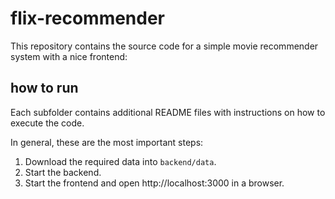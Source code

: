 # flix-recommender

This repository contains the source code for a simple movie recommender system with a nice frontend:




## how to run

Each subfolder contains additional README files with instructions on how to execute the code.

In general, these are the most important steps:

1. Download the required data into `backend/data`.
2. Start the backend.
3. Start the frontend and open http://localhost:3000 in a browser.
